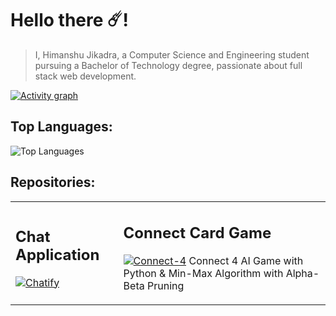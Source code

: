 # Hello there ☄️!


> I, Himanshu Jikadra, a Computer Science and Engineering student pursuing a Bachelor of Technology degree, passionate about full stack web development.

 [![Activity graph](http://github-profile-summary-cards.vercel.app/api/cards/profile-details?username=HimanshuJikadra015&theme=transparent)](https://github.com/HimanshuJikadra015/)

## Top Languages: 
![Top Languages](https://github-readme-stats.vercel.app/api/top-langs/?username=HimanshuJikadra015&show_icons=true&theme=transparent&layout=donut)

## Repositories:

<table>
<tr>
<td>
 
## Chat Application
[![Chatify](https://github-readme-stats.vercel.app/api/pin/?username=HimanshuJikadra015&repo=Chatify&show_icons=true&theme=transparent)](https://github.com/HimanshuJikadra015/Chatify)

</td>

<td>
 
## Connect Card Game
[![Connect-4](https://github-readme-stats.vercel.app/api/pin/?username=HimanshuJikadra015&repo=Connect-4&show_icons=true&theme=transparent)](https://github.com/HimanshuJikadra015/Connect-4)
Connect 4 AI Game with Python & Min-Max Algorithm with Alpha-Beta Pruning
</td>
</tr>


</table>
